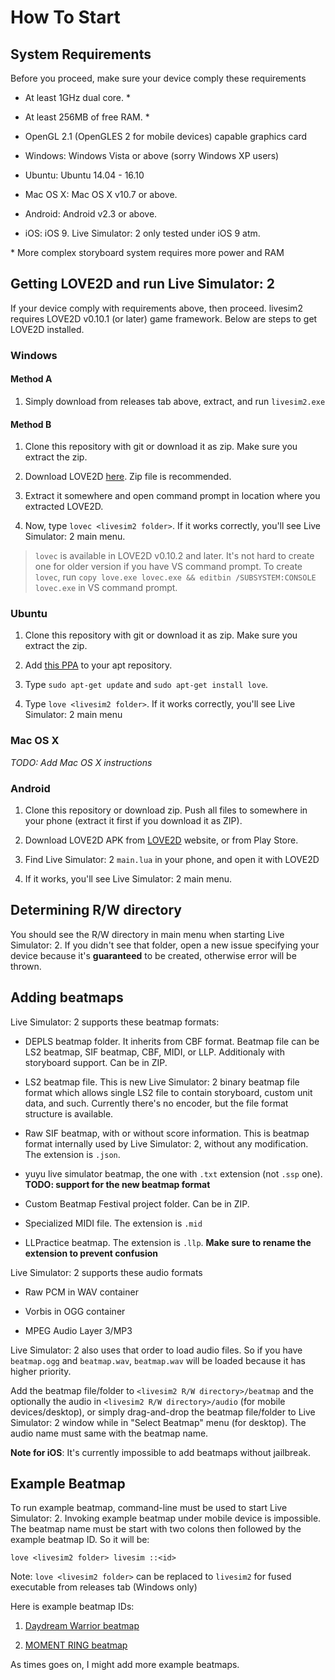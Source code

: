 How To Start
============

System Requirements
-------------------

Before you proceed, make sure your device comply these requirements

* At least 1GHz dual core. \*

* At least 256MB of free RAM. \*

* OpenGL 2.1 (OpenGLES 2 for mobile devices) capable graphics card

* Windows: Windows Vista or above (sorry Windows XP users)

* Ubuntu: Ubuntu 14.04 - 16.10

* Mac OS X: Mac OS X v10.7 or above.

* Android: Android v2.3 or above.

* iOS: iOS 9. Live Simulator: 2 only tested under iOS 9 atm.

\* More complex storyboard system requires more power and RAM

Getting LOVE2D and run Live Simulator: 2
----------------------------------------

If your device comply with requirements above, then proceed. livesim2 requires LOVE2D v0.10.1 (or later) game framework. Below are steps to get LOVE2D installed.

### Windows

#### Method A

1. Simply download from releases tab above, extract, and run `livesim2.exe`

#### Method B

1. Clone this repository with git or download it as zip. Make sure you extract the zip.

2. Download LOVE2D [here](https://love2d.org/). Zip file is recommended.

3. Extract it somewhere and open command prompt in location where you extracted LOVE2D.

4. Now, type `lovec <livesim2 folder>`. If it works correctly, you'll see Live Simulator: 2 main menu.

> `lovec` is available in LOVE2D v0.10.2 and later. It's not hard to create one for older version if you have VS command prompt. To create `lovec`, run `copy love.exe lovec.exe && editbin /SUBSYSTEM:CONSOLE lovec.exe` in VS command prompt.

### Ubuntu

1. Clone this repository with git or download it as zip. Make sure you extract the zip.

2. Add [this PPA](https://launchpad.net/~bartbes/+archive/love-stable) to your apt repository.

3. Type `sudo apt-get update` and `sudo apt-get install love`.

4. Type `love <livesim2 folder>`. If it works correctly, you'll see Live Simulator: 2 main menu

### Mac OS X

*TODO: Add Mac OS X instructions*

### Android

1. Clone this repository or download zip. Push all files to somewhere in your phone (extract it first if you download it as ZIP).

2. Download LOVE2D APK from [LOVE2D](https://love2d.org/) website, or from Play Store.

3. Find Live Simulator: 2 `main.lua` in your phone, and open it with LOVE2D

4. If it works, you'll see Live Simulator: 2 main menu.

Determining R/W directory
-------------------------

You should see the R/W directory in main menu when starting Live Simulator: 2. If you didn't see that folder, open a new issue specifying your device because it's **guaranteed** to be created, otherwise error will be thrown.

Adding beatmaps
---------------

Live Simulator: 2 supports these beatmap formats:

* DEPLS beatmap folder. It inherits from CBF format. Beatmap file can be LS2 beatmap, SIF beatmap, CBF, MIDI, or LLP. Additionaly with storyboard support. Can be in ZIP.

* LS2 beatmap file. This is new Live Simulator: 2 binary beatmap file format which allows single LS2 file to contain storyboard, custom unit data, and such. Currently there's no encoder, but the file format structure is available.

* Raw SIF beatmap, with or without score information. This is beatmap format internally used by Live Simulator: 2, without any modification. The extension is `.json`.

* yuyu live simulator beatmap, the one with `.txt` extension (not `.ssp` one). **TODO: support for the new beatmap format**

* Custom Beatmap Festival project folder. Can be in ZIP.

* Specialized MIDI file. The extension is `.mid`

* LLPractice beatmap. The extension is `.llp`. **Make sure to rename the extension to prevent confusion**

Live Simulator: 2 supports these audio formats

* Raw PCM in WAV container

* Vorbis in OGG container

* MPEG Audio Layer 3/MP3

Live Simulator: 2 also uses that order to load audio files. So if you have `beatmap.ogg` and `beatmap.wav`, `beatmap.wav` will be loaded because it has higher priority.

Add the beatmap file/folder to `<livesim2 R/W directory>/beatmap` and the optionally the audio in `<livesim2 R/W directory>/audio` (for mobile devices/desktop), or simply drag-and-drop the beatmap file/folder to Live Simulator: 2 window while in "Select Beatmap" menu (for desktop). The audio name must same with the beatmap name.

**Note for iOS**: It's currently impossible to add beatmaps without jailbreak.

Example Beatmap
---------------

To run example beatmap, command-line must be used to start Live Simulator: 2. Invoking example beatmap under mobile device is impossible. The beatmap name must be start with two colons then followed by the example beatmap ID. So it will be:

    love <livesim2 folder> livesim ::<id>

Note: `love <livesim2 folder>` can be replaced to `livesim2` for fused executable from releases tab (Windows only)

Here is example beatmap IDs:

1. [Daydream Warrior beatmap](https://www.youtube.com/watch?v=PpZqNjv0HUw)

2. [MOMENT RING beatmap](https://www.youtube.com/watch?v=u76q9x7lOzA)

As times goes on, I might add more example beatmaps.
